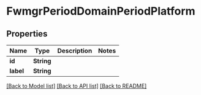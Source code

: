 # FwmgrPeriodDomainPeriodPlatform

## Properties

Name | Type | Description | Notes
------------ | ------------- | ------------- | -------------
**id** | **String** |  |
**label** | **String** |  |

[[Back to Model list]](./README.md#documentation-for-models) [[Back to API list]](./README.md#documentation-for-api-endpoints) [[Back to README]](../README.md)
